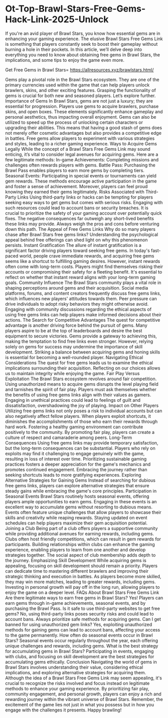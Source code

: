 # Ot-Top-Brawl-Stars-Free-Gems-Hack-Link-2025-Unlock
If you're an avid player of Brawl Stars, you know how essential gems are in enhancing your gaming experience. The elusive Brawl Stars Free Gems Link is something that players constantly seek to boost their gameplay without burning a hole in their pockets. In this article, we’ll delve deep into everything you need to know about obtaining free gems in Brawl Stars, the implications, and some tips to enjoy the game even more.

Get Free Gems in Brawl Stars= https://allresources.xyz/brawlstars.html/

Gems play a pivotal role in the Brawl Stars ecosystem. They are one of the primary currencies used within the game that can help players unlock brawlers, skins, and other exciting features. Grasping the functionality of gems is crucial for both new and seasoned players. Let’s explore further.
Importance of Gems
In Brawl Stars, gems are not just a luxury; they are essential for progression. Players use gems to acquire brawlers, purchase skins, and open boxes. These elements significantly enhance gameplay and personal aesthetics, thus impacting overall enjoyment.
Gems can also be utilized to speed up the process of unlocking certain characters or upgrading their abilities. This means that having a good stash of gems does not merely offer cosmetic advantages but also provides a competitive edge in battles. Free gems allow players to experiment with various strategies and styles, leading to a richer gaming experience.
Ways to Acquire Gems Legally
While the concept of a Brawl Stars Free Gems Link may sound enticing, it’s vital to consider legal avenues for acquiring gems. Here are a few legitimate methods:
In-game Achievements: Completing missions and challenges often rewards players with gems.
Battle Pass: Purchasing the Brawl Pass enables players to earn more gems by completing tiers.
Seasonal Events: Participating in special events or tournaments can yield gem rewards.
These methods encourage active participation in the game and foster a sense of achievement. Moreover, players can feel proud knowing they earned their gems legitimately.
Risks Associated with Third-Party Links
Using third-party links or hacks can be tempting for players seeking easy ways to get gems but comes with serious risks. Engaging with such resources could lead to account bans or security breaches. It is crucial to prioritize the safety of your gaming account over potentially quick fixes.
The negative consequences far outweigh any short-lived benefits these links may provide. Always weigh the pros and cons before venturing down this path.
The Appeal of Free Gems Links
Why do so many players chase after Brawl Stars free gems links? Understanding the psychological appeal behind free offerings can shed light on why this phenomenon persists.
Instant Gratification
The allure of instant gratification is a significant factor driving players toward seeking free gems. In today's fast-paced world, people crave immediate rewards, and acquiring free gems seems like a shortcut to fulfilling gaming desires.
However, instant rewards often come with long-term costs. Players might find themselves risking their accounts or compromising their safety for a fleeting benefit. It's essential to reflect on whether that instant reward aligns with your long-term gaming goals.
Community Influence
The Brawl Stars community plays a vital role in shaping perceptions around gems and their acquisition. Social media platforms, forums, and content creators frequently discuss free gems links, which influences new players' attitudes towards them.
Peer pressure can drive individuals to adopt risky behaviors they might otherwise avoid. Engaging with community discussions regarding the ethical aspects of using free gems links can help players make informed decisions about their actions.
The Search for Competitive Advantages
The quest for competitive advantage is another driving force behind the pursuit of gems. Many players aspire to be at the top of leaderboards and desire the best equipment to secure victories. Gems provide a gateway to achieving this, making the temptation to find free links even stronger.
However, relying solely on gems for success may undermine the importance of skill development. Striking a balance between acquiring gems and honing skills is essential for becoming a well-rounded player.
Navigating Ethical Considerations
The quest for free gems leads us to examine the ethical implications surrounding their acquisition. Reflecting on our choices allows us to maintain integrity while enjoying the game.
Fair Play Versus Exploitation
The Brawl Stars ecosystem revolves around fair competition. Using unauthorized means to acquire gems disrupts the level playing field and tarnishes the spirit of fair play.
Players must ask themselves whether the benefits of using free gems links align with their values as gamers. Engaging in unethical practices could lead to feelings of guilt and dissatisfaction, overshadowing the joy of playing.
Impact on Other Players
Utilizing free gems links not only poses a risk to individual accounts but can also negatively affect fellow players. When players exploit shortcuts, it diminishes the accomplishments of those who earn their rewards through hard work.
Fostering a healthy gaming environment can contribute positively to the community. By promoting fair play, players can create a culture of respect and camaraderie among peers.
Long-Term Consequences
Using free gems links may provide temporary satisfaction, but the long-term consequences can be substantial. Players who rely on exploits may find it challenging to engage genuinely with the game, resulting in loss of interest over time.
Prioritizing sustainable gaming practices fosters a deeper appreciation for the game's mechanics and promotes continued engagement. Embracing the journey rather than seeking shortcuts leads to more gratifying experiences.
Exploring Alternative Strategies for Gaining Gems
Instead of searching for dubious free gems links, players can explore alternative strategies that ensure steady gains while embracing the game's core principles.
Participation in Seasonal Events
Brawl Stars routinely hosts seasonal events, offering players ample opportunities to earn gems. Engaging in these events is an excellent way to accumulate gems without resorting to dubious means.
Events often feature unique challenges that allow players to showcase their skills and creativity while reaping rewards. Staying updated on event schedules can help players maximize their gem acquisition potential.
Joining a Club
Being part of a club offers players a supportive community while providing additional avenues for earning rewards, including gems. Clubs often host friendly competitions, which can result in gem rewards for participants.
Building relationships within clubs can enhance the gaming experience, enabling players to learn from one another and develop strategies together. The social aspect of club membership adds depth to the journey.
Emphasizing Skill Development
While acquiring gems is appealing, focusing on skill development should remain a priority. Players can dedicate time to mastering different brawlers and improving their strategic thinking and execution in battles.
As players become more skilled, they may win more matches, leading to greater rewards, including gems. Investing in personal growth will pay off in the long run, allowing players to enjoy the game on a deeper level.
FAQs About Brawl Stars Free Gems Link
Are there legitimate ways to earn free gems in Brawl Stars?
Yes! Players can earn gems through in-game achievements, seasonal events, and by purchasing the Brawl Pass.
Is it safe to use third-party websites to get free gems?
No, using third-party links poses security risks and could lead to account bans. Always prioritize safe methods for acquiring gems.
Can I get banned for using unauthorized gem links?
Yes, exploiting unauthorized methods for gaining gems can lead to account bans, affecting your access to the game permanently.
How often do seasonal events occur in Brawl Stars?
Seasonal events occur regularly throughout the year, each offering unique challenges and rewards, including gems.
What is the best strategy for accumulating gems in Brawl Stars?
Participating in events, engaging with clubs, and focusing on skill development are the best strategies for accumulating gems ethically.
Conclusion
Navigating the world of gems in Brawl Stars involves understanding their value, considering ethical implications, and exploring alternative strategies for acquiring them. Although the idea of a Brawl Stars Free Gems Link may seem appealing, it's crucial to recognize the risks involved and focus instead on legitimate methods to enhance your gaming experience.
By prioritizing fair play, community engagement, and personal growth, players can enjoy a rich and rewarding journey within the vibrant universe of Brawl Stars. Remember, the excitement of the game lies not just in what you possess but in how you engage with the challenges it presents. Happy brawling!
